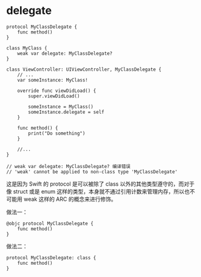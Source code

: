 # delegate

	protocol MyClassDelegate {
	    func method()
	}
	
	class MyClass {
	    weak var delegate: MyClassDelegate?
	}
	
	class ViewController: UIViewController, MyClassDelegate {
	    // ...
	    var someInstance: MyClass!
	    
	    override func viewDidLoad() {
	        super.viewDidLoad()
	        
	        someInstance = MyClass()
	        someInstance.delegate = self
	    }
	    
	    func method() {
	        print("Do something")
	    }
	    
	    //...
	}

	// weak var delegate: MyClassDelegate? 编译错误
	// 'weak' cannot be applied to non-class type 'MyClassDelegate'
	
这是因为 Swift 的 protocol 是可以被除了 class 以外的其他类型遵守的，而对于像 struct 或是 enum 这样的类型，本身就不通过引用计数来管理内存，所以也不可能用 weak 这样的 ARC 的概念来进行修饰。

做法一：

	@objc protocol MyClassDelegate {
	    func method()
	}
	
做法二：

	protocol MyClassDelegate: class {
	    func method()
	}